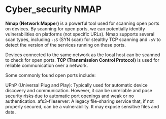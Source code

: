 # Cyber_security NMAP

**Nmap (Network Mapper)** is a powerful tool used for scanning open ports on devices. By scanning for open ports, we can potentially identify vulnerabilities on platforms (not specific URLs). Nmap supports several scan types, including `-sS` (SYN scan) for stealthy TCP scanning and `-sV` to detect the version of the services running on those ports.

Devices connected to the same network as the local host can be scanned to check for open ports. **TCP (Transmission Control Protocol)** is used for reliable communication over a network.

Some commonly found open ports include:

UPnP (Universal Plug and Play): Typically used for automatic device discovery and communication. However, it can be unreliable and pose security risks due to automatic port openings and weak or no authentication.
afs3-fileserver: A legacy file-sharing service that, if not properly secured, can be a vulnerability. It may expose sensitive files and data.

